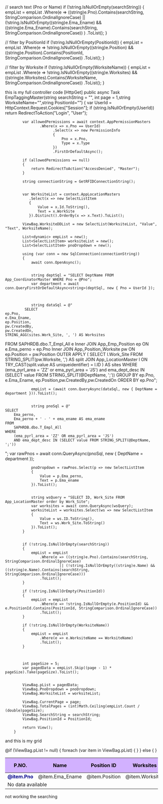 // search text (Pno or Name)
if (!string.IsNullOrEmpty(searchString))
{
    empList = empList
        .Where(e =>
            ((string)e.Pno).Contains(searchString, StringComparison.OrdinalIgnoreCase) ||
            (!string.IsNullOrEmpty((string)e.Ema_Ename) && ((string)e.Ema_Ename).Contains(searchString, StringComparison.OrdinalIgnoreCase))
        )
        .ToList();
}

// filter by PositionId
if (!string.IsNullOrEmpty(PositionId))
{
    empList = empList
        .Where(e => !string.IsNullOrEmpty((string)e.Position) &&
                    ((string)e.Position).Contains(PositionId, StringComparison.OrdinalIgnoreCase))
        .ToList();
}

// filter by Worksite
if (!string.IsNullOrEmpty(WorksiteName))
{
    empList = empList
        .Where(e => !string.IsNullOrEmpty((string)e.Worksites) &&
                    ((string)e.Worksites).Contains(WorksiteName, StringComparison.OrdinalIgnoreCase))
        .ToList();
}




this is my full controller code
        [HttpGet]
        public async Task<IActionResult> EmpTaggingMaster(string searchString = "", int page = 1,string WorksiteName="",string PositionId="")
        {
            var UserId = HttpContext.Request.Cookies["Session"];
            if (string.IsNullOrEmpty(UserId))
                return RedirectToAction("Login", "User");


            var allowedPermissions = await context.AppPermissionMasters
                    .Where(x => x.Pno == UserId)
                          .Select(x => new PermissionInfo
                          {
                              Pno = x.Pno,
                              Type = x.Type
                          })
                          .FirstOrDefaultAsync();

            if (allowedPermissions == null)
            {
                return RedirectToAction("AccessDenied", "Master");
            }

            string connectionString = GetRFIDConnectionString();


            var WorksiteList = context.AppLocationMasters
               .Select(x => new SelectListItem
               {
                   Value = x.Id.ToString(),
                   Text = x.WorkSite
               }).Distinct().OrderBy(x => x.Text).ToList();

            ViewBag.WorksiteDDList = new SelectList(WorksiteList, "Value", "Text", WorksiteName);

            List<dynamic> empList = new();
            List<SelectListItem> worksiteList = new();
            List<SelectListItem> pnoDropdown = new();

            using (var conn = new SqlConnection(connectionString))
            {
                await conn.OpenAsync();


                string deptSql = "SELECT DeptName FROM App_CoordinatorMaster WHERE Pno = @Pno";
                var department = await conn.QueryFirstOrDefaultAsync<string>(deptSql, new { Pno = UserId });



                string dataSql = @"
             SELECT 
    ep.Pno,
    e.Ema_Ename,
    ep.Position,
    pw.CreatedBy,
    pw.CreatedOn,
    STRING_AGG(sites.Work_Site, ', ') AS Worksites
FROM SAPHRDB.dbo.T_Empl_All e
Inner JOIN App_Emp_Position ep ON e.Ema_perno = ep.Pno
Inner JOIN App_Position_Worksite pw ON ep.Position = pw.Position
OUTER APPLY (
    SELECT l.Work_Site
    FROM STRING_SPLIT(pw.Worksite, ',') AS split
    JOIN App_LocationMaster l ON TRY_CAST(split.value AS uniqueidentifier) = l.ID
) AS sites
WHERE (ema_pyrl_area = 'ZZ' or ema_pyrl_area = 'JS') and  ema_dept_desc IN (SELECT value FROM STRING_SPLIT(@DeptName, ';'))
GROUP BY ep.Pno, e.Ema_Ename, ep.Position,pw.CreatedBy,pw.CreatedOn
ORDER BY ep.Pno";

                empList = (await conn.QueryAsync(dataSql, new { DeptName = department })).ToList();


                string pnoSql = @"
    SELECT 
        Ema_perno, 
        Ema_perno + ' - ' + ema_ename AS ema_ename
    FROM 
        SAPHRDB.dbo.T_Empl_All 
    WHERE 
        (ema_pyrl_area = 'ZZ' OR ema_pyrl_area = 'JS') 
        AND ema_dept_desc IN (SELECT value FROM STRING_SPLIT(@DeptName, ';'))
";
                var rawPnos = await conn.QueryAsync<EmployeeDropdownItem>(pnoSql, new { DeptName = department });

                pnoDropdown = rawPnos.Select(p => new SelectListItem
                {
                    Value = p.Ema_perno,
                    Text = p.Ema_ename
                }).ToList();


                string wsQuery = "SELECT ID, Work_Site FROM App_LocationMaster order by Work_Site";
                var worksites = await conn.QueryAsync(wsQuery);
                worksiteList = worksites.Select(ws => new SelectListItem
                {
                    Value = ws.ID.ToString(),
                    Text = ws.Work_Site.ToString()
                }).ToList();
            }


            if (!string.IsNullOrEmpty(searchString))
            {
                empList = empList
                    .Where(e => ((string)e.Pno).Contains(searchString, StringComparison.OrdinalIgnoreCase)
                             || (!string.IsNullOrEmpty((string)e.Name) && ((string)e.Name).Contains(searchString, StringComparison.OrdinalIgnoreCase)))
                    .ToList();
            }

            if (!string.IsNullOrEmpty(PositionId))
            {
                empList = empList
                    .Where(e => !string.IsNullOrEmpty(e.PositionId) && e.PositionId.Contains(PositionId, StringComparison.OrdinalIgnoreCase))
                    .ToList();
            }

            if (!string.IsNullOrEmpty(WorksiteName))
            {
                empList = empList
                    .Where(e => e.WorksiteName == WorksiteName)
                    .ToList();
            }



            int pageSize = 5;
            var pagedData = empList.Skip((page - 1) * pageSize).Take(pageSize).ToList();


            ViewBag.pList = pagedData;
            ViewBag.PnoDropdown = pnoDropdown;
            ViewBag.WorksiteList = worksiteList;

            ViewBag.CurrentPage = page;
            ViewBag.TotalPages = (int)Math.Ceiling(empList.Count / (double)pageSize);
            ViewBag.SearchString = searchString;
            ViewBag.PositionId = PositionId;

            return View();
        }


and this is my grid 
<table class="table table-bordered" id="myTable">
	<thead class="table" style="background-color: #d2b1ff;color: #000000;">
		<tr>
			<th width="5%">P.NO.</th>
			<th width="10%">Name</th>
			<th width="8%">Position ID</th>
			<th width="25%">Worksites</th>
			<th width="10%">Last change by</th>
			<th width="15%">Last change Date</th>
		</tr>
	</thead>
	<tbody>
		@if (ViewBag.pList != null)
		{
			foreach (var item in ViewBag.pList)
			{
				<tr>
					<td>
						<a href="javascript:void(0);" data-id="@item.Id" data-Pno="@item.Pno" data-Position="@item.Position" data-Worksites="@item.Worksites"
						@item.Subject class="OpenFilledForm btn gridbtn refNoLink"
						   style="text-decoration:none;background-color:#ffffff;font-weight:bolder;color:darkblue;">
							@item.Pno
						</a>
					</td>
					<td>@item.Ema_Ename</td>
					<td>@item.Position</td>
					<td>@item.Worksites</td>
					<td>@item.CreatedBy</td>
					<td>@item.CreatedOn</td>
				</tr>
			}
		}
		else
		{
			<tr>
				<td colspan="4">No data available</td>
			</tr>
		}
	</tbody>
</table>

not working the searching 
